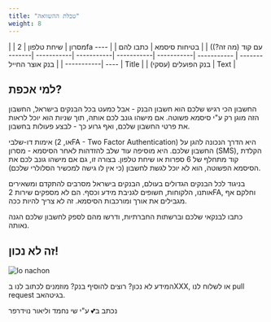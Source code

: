 ```yaml
---
title: "טבלת ההשוואה"
weight: 8
---
```


| | מסרון | שיחת טלפון | 2fa עם קוד (מה זה?)) | | בטיחות סיסמא | כתבו להם |
| ----------- | ----------- |----------- |----------- |----------- |----------- |----------- |----------- |
| בנק אוצר החייל      | Title       |
| בנק הפועלים (עסקי)   | Text        |

## למי אכפת?

החשבון הכי רגיש שלכם הוא חשבון הבנק - אבל כמעט בכל הבנקים בישראל, החשבון הזה מוגן רק ע"י סיסמא פשוטה. אם מישהו גונב לכם אותה, תוך שניות הוא יוכל לראות את פרטי החשבון שלכם, ואף גרוע כך - לבצע פעולות בחשבון. 

אימות דו-שלבי (או, 2FA - Two Factor Authentication) היא הדרך הנכונה להגן על החשבון שלכם. היא מוסיפה עוד שלב להזדהות לאחר הסיסמא - מסרון (SMS), הקלדת קוד מתחלף של 6 ספרות או שיחת טלפון. בצורה זו, גם אם מישהו גונב לכם את הסיסמא הפשוטה, הוא לא יוכל לגשת לחשבון (כי אין לו גישה למכשיר הסלולרי שלכם).

בניגוד לכל הבנקים הגדולים בעולם, הבנקים בישראל מסרבים להתקדם ומשאירים אותנו, הלקוחות, חשופים לגניבת מידע וכסף. הם לא מספקים שירות 2FA, וחלקם אף מגבילים את אורך ומורכבות הסיסמא. זה לא צריך להיות ככה. 

כתבו לבנקאי שלכם וברשתות החברתיות, ודרשו מהם לספק לחשבון שלכם הגנה נאותה.

## זה לא נכון!

![lo nachon](/lo-nachon.png)

המידע לא נכון? רוצים להוסיף בנק? מוזמנים לכתוב לנו בXXX, או לשלוח לנו pull request בגיטהאב.

נכתב ב💕  ע"י שי נחמד וליאור נוידרפר


